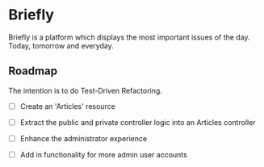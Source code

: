# Briefly

Briefly is a platform which displays the most important issues of the day. Today, tomorrow and everyday.

## Roadmap

The intention is to do Test-Driven Refactoring.

- [ ] Create an 'Articles' resource

- [ ] Extract the public and private controller logic into an Articles controller

- [ ] Enhance the administrator experience

- [ ] Add in functionality for more admin user accounts